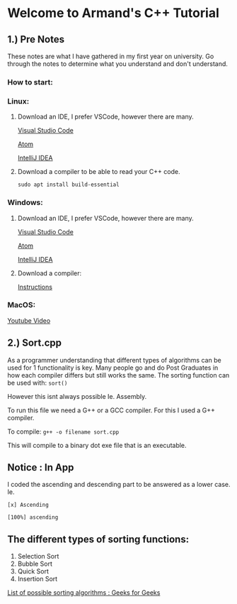# Welcome to Armand's C++ Tutorial
## 1.) Pre Notes

These notes are what I have gathered in my first year on university.
Go through the notes to determine what you understand and don't understand.

### How to start:
### Linux: 
  
  1. Download an IDE, I prefer VSCode, however there are many.
      
      [Visual Studio Code](https://code.visualstudio.com/)
      
      [Atom](https://atom.io/)
      
      [IntelliJ IDEA](https://www.jetbrains.com/idea/)
  
  2. Download a compiler to be able to read your C++ code.
      
     `sudo apt install build-essential` 

### Windows:
 
 1. Download an IDE, I prefer VSCode, however there are many.
      
    [Visual Studio Code](https://code.visualstudio.com/)
      
    [Atom](https://atom.io/)
      
    [IntelliJ IDEA](https://www.jetbrains.com/idea/)
 
 2. Download a compiler:
      
    [Instructions](https://www.freecodecamp.org/news/how-to-install-c-and-cpp-compiler-on-windows/)

### MacOS:

   [Youtube Video](https://www.youtube.com/watch?v=0z-fCNNqfEg)

## 2.) Sort.cpp 

As a programmer understanding that different types of algorithms can be used for 1 functionality is key.
Many people go and do Post Graduates in how each compiler differs but still works the same. 
The sorting function can be used with:
`sort()`

However this isnt always possible Ie. Assembly.

To run this file we need a G++ or a GCC compiler.
For this I used a G++ compiler.

To compile:
`g++ -o filename sort.cpp`

This will compile to a binary dot exe file that is an executable.

## Notice : In App

I coded the ascending and descending part to be answered as a lower case. Ie.

`[x] Ascending`

`[100%] ascending`

## The different types of sorting functions:

1. Selection Sort
2. Bubble Sort 
3. Quick Sort
4. Insertion Sort

[List of possible sorting algorithms :  Geeks for Geeks](https://www.geeksforgeeks.org/sorting-algorithms/) 

